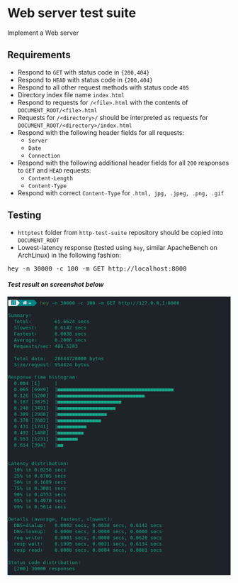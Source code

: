 Web server test suite
=====================

Implement a Web server

## Requirements ##

* Respond to `GET` with status code in `{200,404}`
* Respond to `HEAD` with status code in `{200,404}`
* Respond to all other request methods with status code `405`
* Directory index file name `index.html`
* Respond to requests for `/<file>.html` with the contents of `DOCUMENT_ROOT/<file>.html`
* Requests for `/<directory>/` should be interpreted as requests for `DOCUMENT_ROOT/<directory>/index.html`
* Respond with the following header fields for all requests:
  * `Server`
  * `Date`
  * `Connection`
* Respond with the following additional header fields for all `200` responses to `GET` and `HEAD` requests:
  * `Content-Length`
  * `Content-Type`
* Respond with correct `Content-Type` for `.html, jpg, .jpeg, .png, .gif`

## Testing ##
* `httptest` folder from `http-test-suite` repository should be copied into `DOCUMENT_ROOT`
* Lowest-latency response (tested using `hey`, similar ApacheBench on ArchLinux) in the following fashion: 
<pre>hey -n 30000 -c 100 -m GET http://localhost:8000</pre>
#### _**Test result on screenshot below**_
![](http_perf_test_result.png)



